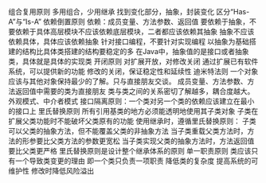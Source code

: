 组合复用原则
    多用组合，少用继承
    找到变化部分，抽象，封装变化
    区分“Has-A”与“Is-A”
依赖倒置原则
    依赖：成员变量、方法参数、返回值
    要依赖于抽象，不要依赖于具体高层模块不应该依赖底层模块，二者都应该依赖其抽象
    抽象不应该依赖具体，具体应该依赖抽象
    针对接口编程，不要针对实现编程
    以抽象为基础搭建的结构比具体类搭建的结构要稳定的多
    在Java中，抽象值的是接口或者抽象类，具体就是具体的实现类
开闭原则
    对扩展开放，对修改关闭
    通过扩展已有软件系统，可以提供新的功能
    修改的关闭，保证稳定性和延续性
迪米特法则
    一个对象应该与其他对象保持最少的了解。只与直接朋友交谈。
    成员变量、方法参数、方法返回值中需要的类为直接朋友
    类与类之间的关系密切了解越多，耦合度越大。
    外观模式、中介者模式
    接口隔离原则：一个类对另一个类的依赖应该建立在最小的接口上
里氏替换原则
    所有引用基类的地方必须能透明地使用其子类对象
    子类在扩展父类功能时不能破坏父类原有的功能
    使用继承时，遵循里氏替换原则：
        子类可以父类的抽象方法，但不能覆盖父类的非抽象方法
        当子类重载父类方法时，方法的形参要比父类方法的参数更宽松
        当子类实现父类的抽象方法时，方法返回值要比父类更严格
    里氏替换原则是设计整个继承体系的原则
单一职责原则
    类应该只有一个导致类变更的理由
    即一个类只负责一项职责
    降低类的复杂度
    提高系统的可维护性
    修改时降低风险溢出